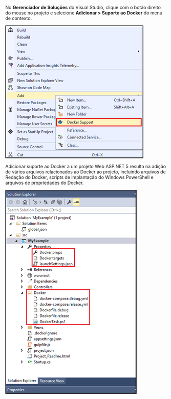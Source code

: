 No **Gerenciador de Soluções** do Visual Studio, clique com o botão direito do mouse no projeto e selecione **Adicionar > Suporte ao Docker** do menu de contexto.

![Menu de contexto Adicionar Suporte ao Docker](./media/vs-azure-tools-docker-add-docker-support/docker-support-context-menu.png)

Adicionar suporte ao Docker a um projeto Web ASP.NET 5 resulta na adição de vários arquivos relacionados ao Docker ao projeto, incluindo arquivos de Redação do Docker, scripts de implantação do Windows PowerShell e arquivos de propriedades do Docker.

![Arquivos do Docker adicionados ao projeto](./media/vs-azure-tools-docker-add-docker-support/docker-files-added.png)

<!---HONumber=AcomDC_0330_2016-->